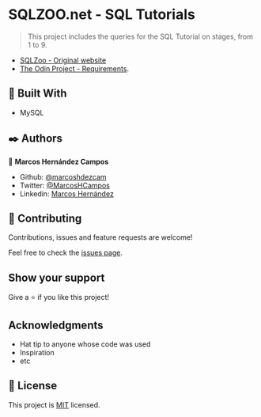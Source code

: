 # SQLZOO.net - SQL Tutorials

> This project includes the queries for the SQL Tutorial on stages, from 1 to 9. 
- [SQLZoo - Original website](https://sqlzoo.net/wiki/SQL_Tutorial)
- [The Odin Project - Requirements](https://www.theodinproject.com/courses/databases/lessons/sql).

## 🔧 Built With

- MySQL

## ✒️ Authors

👤 **Marcos Hernández Campos**

- Github: [@marcoshdezcam](https://github.com/marcoshdezcam)
- Twitter: [@MarcosHCampos](https://twitter.com/MarcosHCampos)
- Linkedin: [Marcos Hernández](https://linkedin.com/marcos-hernández-56058119a/)

## 🤝 Contributing

Contributions, issues and feature requests are welcome!

Feel free to check the [issues page](issues/).

## Show your support

Give a ⭐️ if you like this project!

## Acknowledgments

- Hat tip to anyone whose code was used
- Inspiration
- etc

## 📝 License

This project is [MIT](lic.url) licensed.
